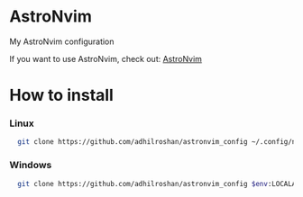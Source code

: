 # AstroNvim

My AstroNvim configuration

If you want to use AstroNvim, check out: [AstroNvim](https://github.com/kabinspace/AstroVim)

# How to install 

### Linux
```bash
  git clone https://github.com/adhilroshan/astronvim_config ~/.config/nvim/lua/user
```

### Windows
```bash
  git clone https://github.com/adhilroshan/astronvim_config $env:LOCALAPPDATA\nvim\lua\user
```
